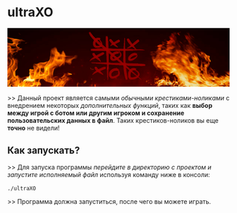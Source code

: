 <h1>ultraXO</h1>
<img src="https://github.com/GoldSDK/ultraXO/blob/main/banner.jpg?raw=true">
<p> >> Данный проект является самыми <i>обычными крестиками-ноликами</i> с внедрением некоторых <i>дополнительных функций</i>, таких как <b>выбор между игрой с ботом или другим игроком и сохранение пользовательских данных в файл</b>. Таких крестиков-ноликов вы еще <b>точно</b> не видели!</p>
<h2>Как запускать?</h2>
<p> >> Для запуска программы <i>перейдите в директорию с проектом и запустите исполняемый файл</i> используя команду ниже в консоли:</p>
<pre><code>./ultraXO</code></pre>
<p> >> Программа должна запуститься, после чего вы можете играть.</p>
